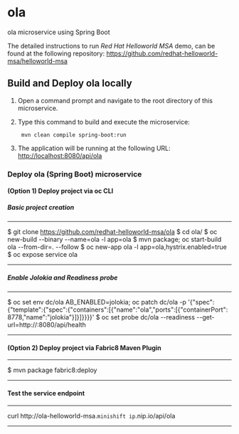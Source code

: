 # ola
ola microservice using Spring Boot

The detailed instructions to run *Red Hat Helloworld MSA* demo, can be found at the following repository: <https://github.com/redhat-helloworld-msa/helloworld-msa>


Build and Deploy ola locally
----------------------------

1. Open a command prompt and navigate to the root directory of this microservice.
2. Type this command to build and execute the microservice:

        mvn clean compile spring-boot:run

3. The application will be running at the following URL: <http://localhost:8080/api/ola>


### Deploy ola (Spring Boot) microservice

#### (Option 1) Deploy project via oc CLI

##### Basic project creation

----
$ git clone https://github.com/redhat-helloworld-msa/ola
$ cd ola/
$ oc new-build --binary --name=ola -l app=ola
$ mvn package; oc start-build ola --from-dir=. --follow
$ oc new-app ola -l app=ola,hystrix.enabled=true
$ oc expose service ola

----

##### Enable Jolokia and Readiness probe

----
$ oc set env dc/ola AB_ENABLED=jolokia; oc patch dc/ola -p '{"spec":{"template":{"spec":{"containers":[{"name":"ola","ports":[{"containerPort": 8778,"name":"jolokia"}]}]}}}}'
$ oc set probe dc/ola --readiness --get-url=http://:8080/api/health

----

#### (Option 2) Deploy project via Fabric8 Maven Plugin

----
$ mvn package fabric8:deploy

----

#### Test the service endpoint

----
curl http://ola-helloworld-msa.`minishift ip`.nip.io/api/ola

----
